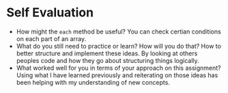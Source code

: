 # Self Evaluation

- How might the `each` method be useful?
You can check certian conditions on each part of an array.
- What do you still need to practice or learn? How will you do that? How to better structure and implement these ideas. By looking at others peoples code and how they go about structuring things logically.
- What worked well for you in terms of your approach on this assignment? Using what I have learned previously and reiterating on those ideas has been helping with my understanding of new concepts.